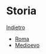# Storia

[Indietro](./../index.md)

- [Roma](./roma/index.md)
- [Medioevo](./medioevo/medioevo.md)
